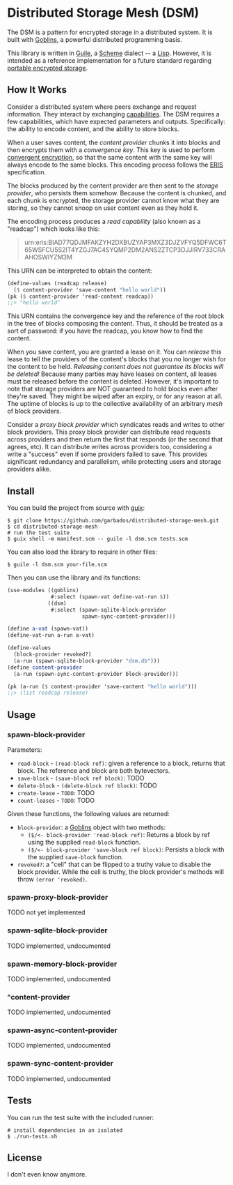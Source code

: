 # Distributed Storage Mesh (DSM)

The DSM is a pattern for encrypted storage in a distributed system.
It is built with [Goblins](https://spritely.institute/goblins/),
a powerful distributed programming basis.

This library is written in [Guile](https://www.gnu.org/software/guile/),
a [Scheme](https://spritely.institute/static/papers/scheme-primer.html) dialect
-- a [Lisp](https://en.wikipedia.org/wiki/Lisp_(programming_language)).
However, it is intended as a reference implementation for a future standard
regarding [portable encrypted storage](https://spritely.institute/static/papers/spritely-core.html#portable-encrypted-storage).

## How It Works

Consider a distributed system where peers exchange and request information.
They interact by exchanging [capabilities](https://garbados.github.io/my-blog/conceptual-intro-to-spritely-goblins.html).
The DSM requires a few capabilities, which have expected parameters and outputs.
Specifically: the ability to encode content, and the ability to store blocks.

When a user saves content, the *content provider* chunks it into blocks
and then encrypts them with a *convergence key*. This key is used to perform
[convergent encryption](https://en.wikipedia.org/wiki/Convergent_encryption),
so that the same content with the same key will always encode to the same blocks.
This encoding process follows the [ERIS](https://eris.codeberg.page/) specification.

The blocks produced by the content provider
are then sent to the *storage provider*,
who persists them somehow.
Because the content is chunked,
and each chunk is encrypted,
the storage provider cannot know what they are storing,
so they cannot snoop on user content
even as they hold it.

The encoding process produces a *read capability*
(also known as a "readcap")
which looks like this:

> urn:eris:BIAD77QDJMFAKZYH2DXBUZYAP3MXZ3DJZVFYQ5DFWC6T65WSFCU5S2IT4YZGJ7AC4SYQMP2DM2ANS2ZTCP3DJJIRV733CRAAHOSWIYZM3M

This URN can be interpreted to obtain the content:

``` scheme
(define-values (readcap release)
  ($ content-provider 'save-content "hello world"))
(pk ($ content-provider 'read-content readcap))
;;> "hello world"
```

This URN contains the convergence key and the reference
of the root block in the tree of blocks composing the content.
Thus, it should be treated as a sort of password:
if you have the readcap, you know how to find the content.

When you save content, you are granted a lease on it.
You can *release* this lease to tell the
providers of the content's blocks that you no longer
wish for the content to be held.
*Releasing content does not guarantee its blocks will be deleted!*
Because many parties may have leases on content,
all leases must be released before the content is deleted.
However, it's important to note that
storage providers are NOT guaranteed to hold blocks
even after they're saved.
They might be wiped after an expiry,
or for any reason at all.
The uptime of blocks is up to
the collective availability of an arbitrary *mesh* of block providers.

Consider a *proxy block provider* which syndicates reads and writes
to other block providers.
This proxy block provider can distribute read requests across providers
and then return the first that responds (or the second that agrees, etc).
It can distribute writes across providers too,
considering a write a "success" even if some providers failed to save.
This provides significant redundancy and parallelism,
while protecting users and storage providers alike.

## Install

You can build the project from source with [guix](https://guix.gnu.org/):

``` shell
$ git clone https://github.com/garbados/distributed-storage-mesh.git
$ cd distributed-storage-mesh
# run the test suite
$ guix shell -m manifest.scm -- guile -l dsm.scm tests.scm
```

You can also load the library to require in other files:

``` shell
$ guile -l dsm.scm your-file.scm
```

Then you can use the library and its functions:

``` scheme
(use-modules ((goblins)
              #:select (spawn-vat define-vat-run $))
             ((dsm)
              #:select (spawn-sqlite-block-provider
                        spawn-sync-content-provider)))

(define a-vat (spawn-vat))
(define-vat-run a-run a-vat)

(define-values
  (block-provider revoked?)
  (a-run (spawn-sqlite-block-provider "dsm.db")))
(define content-provider
  (a-run (spawn-sync-content-provider block-provider)))

(pk (a-run ($ content-provider 'save-content "hello world")))
;;> (list readcap release)
```

## Usage

### spawn-block-provider

Parameters:
- `read-block` - `(read-block ref)`: given a reference to a block, returns that block.
  The reference and block are both bytevectors.
- `save-block` - `(save-block ref block)`: TODO
- `delete-block` - `(delete-block ref block)`: TODO
- `create-lease` - `TODO`: TODO
- `count-leases` - `TODO`: TODO

Given these functions, the following values are returned:

- `block-provider`: a [Goblins](https://gitlab.com/spritely/guile-goblins/-/blob/main/doc/goblins.org) object
  with two methods:
  - `($/<- block-provider 'read-block ref)`: Returns a block by ref
    using the supplied `read-block` function.
  - `($/<- block-provider 'save-block ref block)`: Persists a block
    with the supplied `save-block` function.
- `revoked?`: a "cell" that can be flipped to a truthy value
  to disable the block provider. While the cell is truthy,
  the block provider's methods will throw `(error 'revoked)`.

### spawn-proxy-block-provider

TODO not yet implemented

### spawn-sqlite-block-provider

TODO implemented, undocumented

### spawn-memory-block-provider

TODO implemented, undocumented

### ^content-provider

TODO implemented, undocumented

### spawn-async-content-provider

TODO implemented, undocumented

### spawn-sync-content-provider

TODO implemented, undocumented

## Tests

You can run the test suite with the included runner:

``` shell
# install dependencies in an isolated
$ ./run-tests.sh
```

## License

I don't even know anymore.
